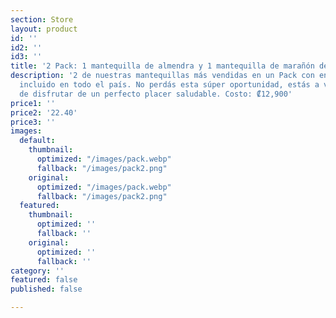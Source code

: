 ```yaml
---
section: Store
layout: product
id: ''
id2: ''
id3: ''
title: '2 Pack: 1 mantequilla de almendra y 1 mantequilla de marañón de 265g.  '
description: '2 de nuestras mantequillas más vendidas en un Pack con envío a domicilio
  incluido en todo el país. No perdás esta súper oportunidad, estás a varios clicks
  de disfrutar de un perfecto placer saludable. Costo: ₡12,900'
price1: ''
price2: '22.40'
price3: ''
images:
  default:
    thumbnail:
      optimized: "/images/pack.webp"
      fallback: "/images/pack2.png"
    original:
      optimized: "/images/pack.webp"
      fallback: "/images/pack2.png"
  featured:
    thumbnail:
      optimized: ''
      fallback: ''
    original:
      optimized: ''
      fallback: ''
category: ''
featured: false
published: false

---
```


